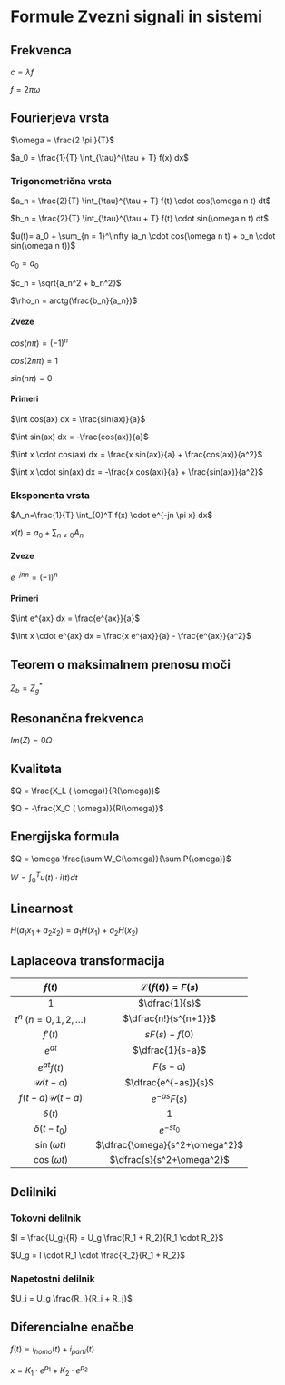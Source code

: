 ﻿
# Formule Zvezni signali in sistemi

## Frekvenca
$c = \lambda f$

$f = 2 \pi \omega$

## Fourierjeva vrsta
$\omega = \frac{2 \pi }{T}$

$a_0 = \frac{1}{T} \int_{\tau}^{\tau + T} f(x) dx$

### Trigonometrična vrsta

$a_n = \frac{2}{T} \int_{\tau}^{\tau + T} f(t) \cdot cos(\omega n t) dt$

$b_n = \frac{2}{T} \int_{\tau}^{\tau + T} f(t) \cdot sin(\omega n t) dt$

$u(t)= a_0 + \sum_{n = 1}^\infty (a_n \cdot cos(\omega n t) + b_n \cdot sin(\omega n t))$

$c_0 = a_0$

$c_n = \sqrt{a_n^2 + b_n^2}$

$\rho_n = arctg(\frac{b_n}{a_n})$

#### Zveze

$cos(n \pi) = (-1)^n$

$cos(2 n \pi) = 1$

$sin(n \pi)=0$

#### Primeri
$\int  cos(ax) dx = \frac{sin(ax)}{a}$

$\int  sin(ax) dx = -\frac{cos(ax)}{a}$

$\int x \cdot cos(ax) dx = \frac{x sin(ax)}{a} + \frac{cos(ax)}{a^2}$

$\int x \cdot sin(ax) dx = -\frac{x cos(ax)}{a} + \frac{sin(ax)}{a^2}$

### Eksponenta vrsta

$A_n=\frac{1}{T} \int_{0}^T f(x) \cdot e^{-jn \pi x} dx$

$x(t)=a_0 + \sum_{n \neq 0} A_n$

#### Zveze

$e^{-j \pi n}=(-1)^n$

#### Primeri
$\int e^{ax} dx = \frac{e^{ax}}{a}$

$\int x \cdot e^{ax} dx = \frac{x e^{ax}}{a} - \frac{e^{ax}}{a^2}$


## Teorem o maksimalnem prenosu moči
$Z_b = Z_g^*$

## Resonančna frekvenca
$Im(Z) = 0 \Omega$

## Kvaliteta
$Q = \frac{X_L ( \omega)}{R(\omega)}$

$Q = -\frac{X_C ( \omega)}{R(\omega)}$

## Energijska formula
$Q = \omega \frac{\sum W_C(\omega)}{\sum P(\omega)}$

$W = \int_{0}^T u(t) \cdot i(t) dt$

## Linearnost
$H(a_1 x_1 + a_2 x_2) = a_1H(x_1) + a_2H(x_2)$

## Laplaceova transformacija

| $f(t)$ | $\mathcal{L}({f(t)})=F(s)$ |
|:---:|:---:|
| $1$| $\dfrac{1}{s}$|
| $t^n$ ($n=0,1,2,\dots$)     | $\dfrac{n!}{s^{n+1}}$    |
| $f'(t)$ 	| $sF(s) - f(0)$ |
| $e^{at}$ 	| $\dfrac{1}{s-a}$ 	|
| $e^{at}f(t)$	| $F(s-a)$	|
| $\mathcal{U}(t-a)$ | $\dfrac{e^{-as}}{s}$ |
| $f(t-a)\mathcal{U}(t-a)$ | $e^{-as}F(s)$ |
| $\delta(t)$	| 1 |
| $\delta(t-t_0)$ | $e^{-st_0}$ |
| $\sin (\omega t)$ 	| $\dfrac{\omega}{s^2+\omega^2}$ |
| $\cos (\omega t)$ 	| $\dfrac{s}{s^2+\omega^2}$ |

## Delilniki

### Tokovni delilnik
$I = \frac{U_g}{R} = U_g \frac{R_1 + R_2}{R_1 \cdot R_2}$

$U_g = I \cdot R_1 \cdot \frac{R_2}{R_1 + R_2}$

### Napetostni delilnik
$U_i = U_g \frac{R_i}{R_i + R_j}$

## Diferencialne enačbe
$f(t) = i_{homo}(t) + i_{parti}(t)$

$x = K_1 \cdot e^{p_1} + K_2 \cdot e^{p_2}$
